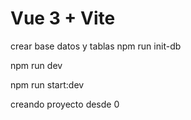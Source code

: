 # Vue 3 + Vite
crear base datos y tablas
npm run init-db

npm run dev

npm run start:dev

creando proyecto desde 0


